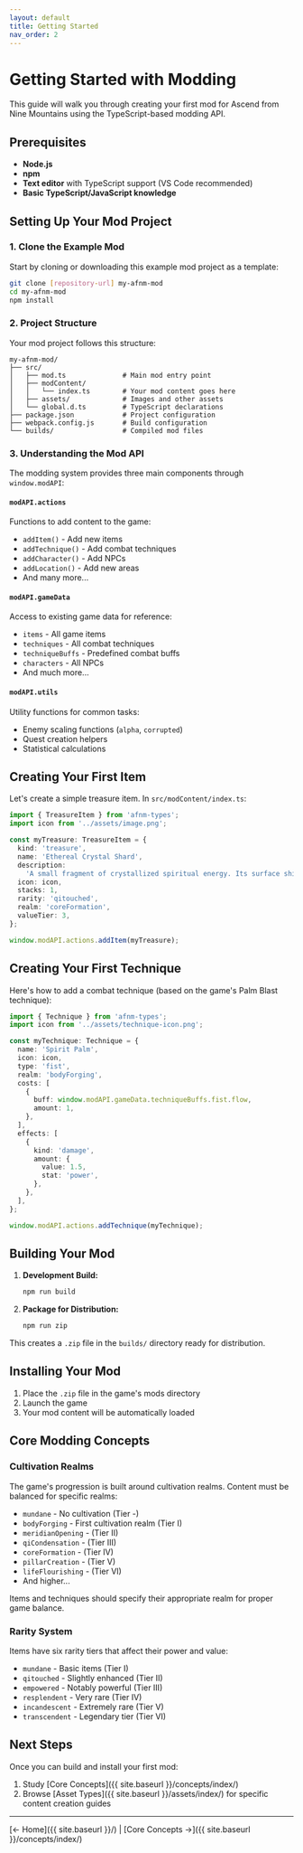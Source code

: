 ```yaml
---
layout: default
title: Getting Started
nav_order: 2
---
```


# Getting Started with Modding

This guide will walk you through creating your first mod for Ascend from Nine Mountains using the TypeScript-based modding API.

## Prerequisites

- **Node.js**
- **npm**
- **Text editor** with TypeScript support (VS Code recommended)
- **Basic TypeScript/JavaScript knowledge**

## Setting Up Your Mod Project

### 1. Clone the Example Mod

Start by cloning or downloading this example mod project as a template:

```bash
git clone [repository-url] my-afnm-mod
cd my-afnm-mod
npm install
```

### 2. Project Structure

Your mod project follows this structure:

```
my-afnm-mod/
├── src/
│   ├── mod.ts              # Main mod entry point
│   ├── modContent/
│   │   └── index.ts        # Your mod content goes here
│   ├── assets/             # Images and other assets
│   └── global.d.ts         # TypeScript declarations
├── package.json            # Project configuration
├── webpack.config.js       # Build configuration
└── builds/                 # Compiled mod files
```

### 3. Understanding the Mod API

The modding system provides three main components through `window.modAPI`:

#### `modAPI.actions`

Functions to add content to the game:

- `addItem()` - Add new items
- `addTechnique()` - Add combat techniques
- `addCharacter()` - Add NPCs
- `addLocation()` - Add new areas
- And many more...

#### `modAPI.gameData`

Access to existing game data for reference:

- `items` - All game items
- `techniques` - All combat techniques
- `techniqueBuffs` - Predefined combat buffs
- `characters` - All NPCs
- And much more...

#### `modAPI.utils`

Utility functions for common tasks:

- Enemy scaling functions (`alpha`, `corrupted`)
- Quest creation helpers
- Statistical calculations

## Creating Your First Item

Let's create a simple treasure item. In `src/modContent/index.ts`:

```typescript
import { TreasureItem } from 'afnm-types';
import icon from '../assets/image.png';

const myTreasure: TreasureItem = {
  kind: 'treasure',
  name: 'Ethereal Crystal Shard',
  description:
    'A small fragment of crystallized spiritual energy. Its surface shimmers with otherworldly light.',
  icon: icon,
  stacks: 1,
  rarity: 'qitouched',
  realm: 'coreFormation',
  valueTier: 3,
};

window.modAPI.actions.addItem(myTreasure);
```

## Creating Your First Technique

Here's how to add a combat technique (based on the game's Palm Blast technique):

```typescript
import { Technique } from 'afnm-types';
import icon from '../assets/technique-icon.png';

const myTechnique: Technique = {
  name: 'Spirit Palm',
  icon: icon,
  type: 'fist',
  realm: 'bodyForging',
  costs: [
    {
      buff: window.modAPI.gameData.techniqueBuffs.fist.flow,
      amount: 1,
    },
  ],
  effects: [
    {
      kind: 'damage',
      amount: {
        value: 1.5,
        stat: 'power',
      },
    },
  ],
};

window.modAPI.actions.addTechnique(myTechnique);
```

## Building Your Mod

1. **Development Build:**

   ```bash
   npm run build
   ```

2. **Package for Distribution:**
   ```bash
   npm run zip
   ```

This creates a `.zip` file in the `builds/` directory ready for distribution.

## Installing Your Mod

1. Place the `.zip` file in the game's mods directory
2. Launch the game
3. Your mod content will be automatically loaded

## Core Modding Concepts

### Cultivation Realms

The game's progression is built around cultivation realms. Content must be balanced for specific realms:

- `mundane` - No cultivation (Tier -)
- `bodyForging` - First cultivation realm (Tier I)
- `meridianOpening` - (Tier II)
- `qiCondensation` - (Tier III)
- `coreFormation` - (Tier IV)
- `pillarCreation` - (Tier V)
- `lifeFlourishing` - (Tier VI)
- And higher...

Items and techniques should specify their appropriate realm for proper game balance.

### Rarity System

Items have six rarity tiers that affect their power and value:

- `mundane` - Basic items (Tier I)
- `qitouched` - Slightly enhanced (Tier II)
- `empowered` - Notably powerful (Tier III)
- `resplendent` - Very rare (Tier IV)
- `incandescent` - Extremely rare (Tier V)
- `transcendent` - Legendary tier (Tier VI)

## Next Steps

Once you can build and install your first mod:

1. Study [Core Concepts]({{ site.baseurl }}/concepts/index/)
2. Browse [Asset Types]({{ site.baseurl }}/assets/index/) for specific content creation guides

---

[← Home]({{ site.baseurl }}/) | [Core Concepts →]({{ site.baseurl }}/concepts/index/)
